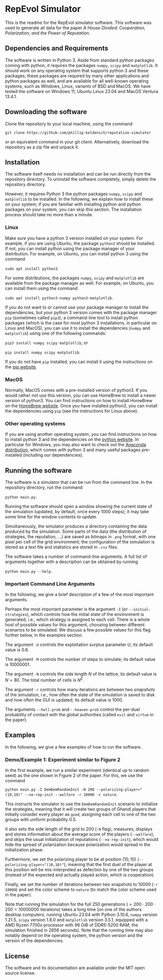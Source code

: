 # RepEvol Simulator
This is the readme for the RepEvol simulator software.
This software was used to generate all data for the paper
_A House Divided: Cooperation, Polarization, and the Power of Reputation_.

## Dependencies and Requirements
The software is written in Python 3.
Aside from standard python packages coming with python, it requires the packages `numpy`, `scipy` and `matplotlib`.
It should work on any operating system that supports python 3 and these packages;
these packages are required by many other applications and python packages as well,
and are available for all well-known operating systems, such as Windows, Linux, variants of BSD and MacOS.
We have tested the software on Windows 11, Ubuntu Linux 23.04 and MacOS Ventura 13.4.1.

## Downloading the software
Clone the repository to your local machine, using the command

```git clone https://github.com/phillip-keldenich/reputation-simulator```

or an equivalent command in your git client.
Alternatively, download the repository as a zip file and unpack it.

## Installation
The software itself needs no installation and can be run directly from the repository directory.
To uninstall the software completely, simply delete the repository directory.

However, it requires Python 3 the python packages `numpy`, `scipy` and `matplotlib` to be installed.
In the following, we explain how to install these
on your system; if you are familiar with installing
python and python packages on your system, you can skip this section.
The installation process should take no more than a minute.

### Linux
Make sure you have a python 3 version installed on your system.
For example, if you are using Ubuntu, the package `python3` should be installed.
If not, you can install python using the package manager of your distribution.
For example, on Ubuntu, you can install python 3 using the command

```sudo apt install python3```.

For some distributions, the packages `numpy`, `scipy` and `matplotlib` are available from the package manager as well.
For example, on Ubuntu, you can install them using the command

```sudo apt install python3-numpy python3-matplotlib```.

If you do not want to or cannot use your package manager to install the dependencies,
but your python 3 version comes with the package manager `pip` (sometimes called `pip3`), a command-line tool to install python packages (which is the case for most python 3 installations, in particular on Linux and MacOS),
you can use it to install the dependencies (`numpy` and `matplotlib`) using one of the following commands:

```pip3 install numpy scipy matplotlib```, or

```pip install numpy scipy matplotlib```.

If you do not have `pip` installed, you can install it using the instructions on the [pip website](https://pip.pypa.io/en/stable/installing/).

### MacOS
Normally, MacOS comes with a pre-installed version of python3. If you would rather not use this version, you can use HomeBrew to install a newer version of python3. You can find instructions on how to install HomeBrew on the [HomeBrew website](https://brew.sh/). Once you have installed python3, you can install the dependencies using `pip` (see the instructions for Linux above).

### Other operating systems
If you are using another operating system, you can find instructions on how to install python 3 and the dependencies on the [python website](https://www.python.org/downloads/). In particular for Windows, you may also want to check out the [Anaconda distribution](https://www.anaconda.com/products/individual), which comes with python 3 and many useful packages pre-installed (including our dependencies).

## Running the software
The software is a simulator that can be run from the command line.
In the repository directory, run the command

```python main.py```.

Running the software should open a window showing the current state of the simulation (updated, by default, once every 1000 steps); it may take some time for the window contents to update.

Simultaneously, the simulator produces a directory
containing the data produced by the simulation.
Some parts of the data (the distribution of strategies, the reputation, ...) are saved as bitmaps in `.png` format, with one pixel per cell of the grid environment; the configuration of the simulation is stored as a text file and statistics are stored in `.csv` files.

The software takes a number of command-line arguments.
A full list of arguments together with a description can be obtained by running

```python main.py --help```.

### Important Command Line Arguments
In the following, we give a brief description of a few of the most important arguments.

Perhaps the most important parameter is the argument `-I` (or `--initial-strategies`), which controls how the initial state of the environment is generated, i.e., which strategy is assigned to each cell.
There is a whole host of possible values for this argument, choosing between different scenarios to be simulated.
We discuss a few possible values for this flag further below, in the examples section.

The argument `-U` controls the exploitation surplus parameter $U$; its default value is $0.6$.

The argument `-M` controls the number of steps to simulate; its default value is $10000001$.

The argument `-N` controls the side length $N$ of the lattice; its default value is $N = 80$. The total number of cells is $N^2$.

The argument `-r` controls how many iterations are between two _snapshots_ of the simulation, i.e., how often the state of the simulation is saved to disk and how often the GUI is updated; its default value is $1000$.

The arguments `--hell-prob` and `--heaven-prob` control the per-duel probability of contact with the global authorities (called `evil` and `virtue` in the paper).

## Examples
In the following, we give a few examples of how to run the software.

### Demo/Example 1: Experiment similar to Figure 2
In the first example, we run a similar experiment (identical up to random seed) as the one shown in Figure 2 of the paper.
For this, we use the command

```python main.py -I DemDemRandomInit -N 200 --polarizing-player="(10,10)" --no-rep-init --welfare -r 10000 -c nature```.

This instructs the simulator to use the `DemDemRandomInit` scenario to initialize the strategies, meaning that it will create two groups of Ghandi players that initially consider every player as `good`, assigning each cell to one of the two groups with uniform probability $0.5$.

It also sets the side length of the grid to 200 (`-N` flag), measures, displays and stores information about the average score of the players (`--welfare`), and skips the usual initialization of reputations (`--no-rep-init`), which would hide the spread of polarization because polarization would spread in the initialization phase.

Furthermore, we set the polarizing player to be at position $(10,10)$ (`--polarizing-player="(10,10)"`), meaning that the first duel of the player at this position will be mis-interpreted as defection by one of the two groups (instead of the expected and actually played action, which is cooperation).

Finally, we set the number of iterations between two snapshots to 10000 (`-r 10000`) and set the color scheme to `nature` (to match the color scheme used in the paper).

Note that running the simulation for the full $250$ generations ($=200 \cdot 200\cdot 250 = 10000000$ iterations) takes a long time (on one of the authors desktop computers, running Ubuntu 23.04 with Python 3.10.6, `numpy` version 1.21.5, `scipy` version 1.8.0 and `matplotlib` version 3.5.1, equipped with a AMD Ryzen 7700x processor with 96 GiB of DDR5-5200 RAM, the simulation finished in 2856 seconds).
Note that the running time may also notably depend on the operating system, the python version and the version of the dependencies.

## License
The software and its documentation are available under the MIT open source license.

